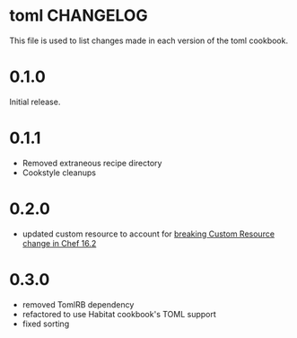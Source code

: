 # toml CHANGELOG

This file is used to list changes made in each version of the toml cookbook.

# 0.1.0
Initial release.

# 0.1.1
- Removed extraneous recipe directory
- Cookstyle cleanups

# 0.2.0
- updated custom resource to account for [breaking Custom Resource change in Chef 16.2](https://discourse.chef.io/t/chef-infra-client-16-2-released/17284)

# 0.3.0
- removed TomlRB dependency
- refactored to use Habitat cookbook's TOML support
- fixed sorting
